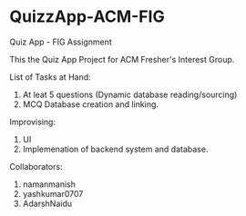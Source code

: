 # QuizzApp-ACM-FIG
Quiz App - FIG Assignment


This the Quiz App Project for ACM Fresher's Interest Group.

List of Tasks at Hand:
1. At leat 5 questions (Dynamic database reading/sourcing)
2. MCQ Database creation and linking.

Improvising: 
1. UI 
2. Implemenation of backend system and database.

Collaborators: 
1. namanmanish
2. yashkumar0707
3. AdarshNaidu
